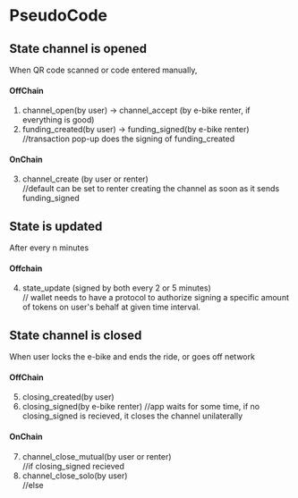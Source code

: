 # PseudoCode  
## State channel is opened
When QR code scanned or code entered manually,
#### OffChain
1. channel_open(by user) -> channel_accept (by e-bike renter, if everything is good)
2. funding_created(by user) -> funding_signed(by e-bike renter)  
   //transaction pop-up does the signing of funding_created
      			  
#### OnChain
3. channel_create (by user or renter)  
//default can be set to renter creating the channel as soon as it sends funding_signed

## State is updated
After every n minutes
#### Offchain
4. state_update (signed by both every 2 or 5 minutes)  
// wallet needs to have a protocol to authorize signing a specific amount of tokens on user's behalf at given time interval.



## State channel is closed
When user locks the e-bike and ends the ride, or goes off network
#### OffChain
5. closing_created(by user)
6. closing_signed(by e-bike renter)
//app waits for some time, if no closing_signed is recieved, it closes the channel unilaterally 
				
#### OnChain 
7. channel_close_mutual(by user or renter)  
 //if closing_signed recieved
7. channel_close_solo(by user)  
 //else